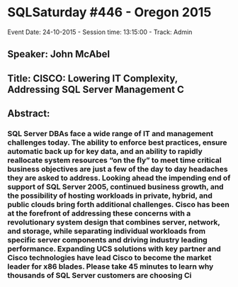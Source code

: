 # SQLSaturday #446 - Oregon 2015
Event Date: 24-10-2015 - Session time: 13:15:00 - Track: Admin
## Speaker: John McAbel
## Title: CISCO: Lowering IT Complexity, Addressing SQL Server Management C
## Abstract:
### SQL Server DBAs face a wide range of IT and management challenges today.  The ability to enforce best practices, ensure automatic back up for key data, and an ability to rapidly reallocate system resources “on the fly” to meet time critical business objectives are just a few of the day to day headaches they are asked to address.  Looking ahead the impending end of support of SQL Server 2005, continued business growth, and the possibility of hosting workloads in private, hybrid, and public clouds bring forth additional challenges.  Cisco has been at the forefront of addressing these concerns with a revolutionary system design that combines server, network, and storage, while separating individual workloads from specific server components and driving industry leading performance.  Expanding UCS solutions with key partner and Cisco technologies have lead Cisco to become the market leader for x86 blades.  Please take 45 minutes to learn why thousands of SQL Server customers are choosing Ci

